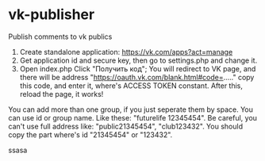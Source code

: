 # vk-publisher
Publish comments to vk publics


1) Create standalone application: 
https://vk.com/apps?act=manage
2) Get application id and secure key, 
then go to settings.php and change it.
3) Open index.php
Click "Получить код";
You will redirect to VK page, and there
will be address "https://oauth.vk.com/blank.html#code=....."
copy this code, and enter it, where's ACCESS TOKEN constant.
After this, reload the page, it works!

You can add more than one group, if you just seperate them by
space. You can use id or group name. Like these: "futurelife 12345454".
Be careful, you can't use full address like: "public21345454", "club123432".
You should copy the part where's id "21345454" or "123432".

ssasa